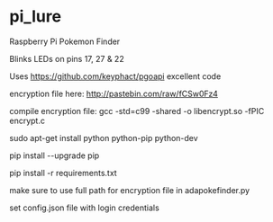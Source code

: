 # pi_lure
Raspberry Pi Pokemon Finder

Blinks LEDs on pins 17, 27 & 22

Uses https://github.com/keyphact/pgoapi excellent code

encryption file here: http://pastebin.com/raw/fCSw0Fz4

compile encryption file: gcc -std=c99 -shared -o libencrypt.so -fPIC encrypt.c

sudo apt-get install python python-pip python-dev

pip install --upgrade pip

pip install -r requirements.txt

make sure to use full path for encryption file in adapokefinder.py

set config.json file with login credentials